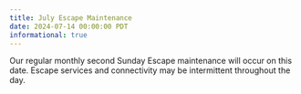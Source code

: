 ```yaml
---
title: July Escape Maintenance 
date: 2024-07-14 00:00:00 PDT
informational: true
---
```


Our regular monthly second Sunday Escape maintenance will occur on this date. Escape services and connectivity may be intermittent throughout the day.
